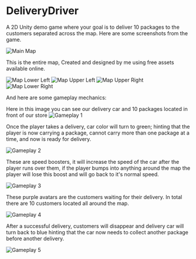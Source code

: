 # DeliveryDriver
A 2D Unity demo game where your goal is to deliver 10 packages to the customers separated across the map. Here are some screenshots from the game.

![Main Map](https://github.com/yettyo/DeliveryDriver/blob/main/Screenshots/DD%20In-game%20screenshots/Map1.png?raw=true)

This is the entire map, Created and designed by me using free assets available online.

![Map Lower Left](https://github.com/yettyo/DeliveryDriver/blob/main/Screenshots/DD%20In-game%20screenshots/Map2.png?raw=true)
![Map Upper Left](https://github.com/yettyo/DeliveryDriver/blob/main/Screenshots/DD%20In-game%20screenshots/Map3.png?raw=true)
![Map Upper Right](https://github.com/yettyo/DeliveryDriver/blob/main/Screenshots/DD%20In-game%20screenshots/Map4.png?raw=true)
![Map Lower Right](https://github.com/yettyo/DeliveryDriver/blob/main/Screenshots/DD%20In-game%20screenshots/Map5.png?raw=true)

And here are some gameplay mechanics:

Here in this image you can see our delivery car and 10 packages located in front of our store
![Gameplay 1](https://github.com/yettyo/DeliveryDriver/blob/main/Screenshots/DD%20In-game%20screenshots/Gameplay1.png?raw=true)

Once the player takes a delivery, car color will turn to green; hinting that the player is now carrying a package, cannot carry more than one package at a time, and now is ready for delivery.

![Gameplay 2](https://github.com/yettyo/DeliveryDriver/blob/main/Screenshots/DD%20In-game%20screenshots/Gameplay2.png?raw=true)

These are speed boosters, it will increase the speed of the car after the player runs over them, if the player bumps into anything around the map the player will lose this boost and will go back to it's normal speed.

![Gameplay 3](https://github.com/yettyo/DeliveryDriver/blob/main/Screenshots/DD%20In-game%20screenshots/Gameplay3.png?raw=true)

These purple avatars are the customers waiting for their delivery. In total there are 10 customers located all around the map.

![Gameplay 4](https://github.com/yettyo/DeliveryDriver/blob/main/Screenshots/DD%20In-game%20screenshots/Gameplay4.png?raw=true)

After a successful delivery, customers will disappear and delivery car will turn back to blue hinting that the car now needs to collect another package before another delivery.

![Gameplay 5](https://github.com/yettyo/DeliveryDriver/blob/main/Screenshots/DD%20In-game%20screenshots/Gameplay5.png?raw=true)



